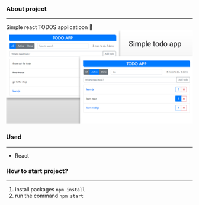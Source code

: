 ### About project
***
Simple react TODOS applicatioon :bookmark_tabs:
![alt text](todo-github.jpg "todo-app image")
### Used
***
* React
### How to start project?
***
1. install packages ```npm install ```
2. run the command ```npm start ```

